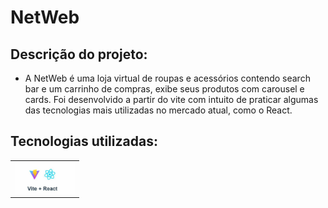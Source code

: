 # NetWeb
## Descrição do projeto:
- A NetWeb é uma loja virtual de roupas e acessórios contendo search bar e um carrinho de compras, exibe seus produtos com carousel e cards. Foi desenvolvido a partir do vite com intuito de praticar algumas das tecnologias mais utilizadas no mercado atual, como o React.
## Tecnologias utilizadas:
<table>
  <tr>
    <td align="center" width="96">
      <img src="./images/vite-react.jpg" alt="icon"  width="120">
    </td>
  </tr>
</table>


